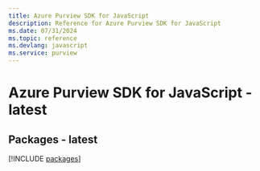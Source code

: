 ```yaml
---
title: Azure Purview SDK for JavaScript
description: Reference for Azure Purview SDK for JavaScript
ms.date: 07/31/2024
ms.topic: reference
ms.devlang: javascript
ms.service: purview
---
```

# Azure Purview SDK for JavaScript - latest
## Packages - latest
[!INCLUDE [packages](purview-index.md)]